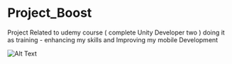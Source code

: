 # Project_Boost

Project Related to udemy course ( complete Unity Developer two ) doing it as training - enhancing my skills and Improving my mobile Development 


![Alt Text](https://i.imgur.com/i05HcNg.png)

